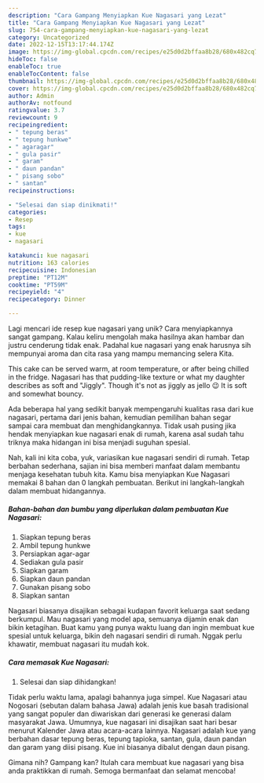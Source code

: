 ```yaml
---
description: "Cara Gampang Menyiapkan Kue Nagasari yang Lezat"
title: "Cara Gampang Menyiapkan Kue Nagasari yang Lezat"
slug: 754-cara-gampang-menyiapkan-kue-nagasari-yang-lezat
category: Uncategorized
date: 2022-12-15T13:17:44.174Z
image: https://img-global.cpcdn.com/recipes/e25d0d2bffaa8b28/680x482cq70/kue-nagasari-foto-resep-utama.jpg
hideToc: false
enableToc: true
enableTocContent: false
thumbnail: https://img-global.cpcdn.com/recipes/e25d0d2bffaa8b28/680x482cq70/kue-nagasari-foto-resep-utama.jpg
cover: https://img-global.cpcdn.com/recipes/e25d0d2bffaa8b28/680x482cq70/kue-nagasari-foto-resep-utama.jpg
author: Admin
authorAv: notfound
ratingvalue: 3.7
reviewcount: 9
recipeingredient:
- " tepung beras"
- " tepung hunkwe"
- " agaragar"
- " gula pasir"
- " garam"
- " daun pandan"
- " pisang sobo"
- " santan"
recipeinstructions:

- "Selesai dan siap dinikmati!"
categories:
- Resep
tags:
- kue
- nagasari

katakunci: kue nagasari 
nutrition: 163 calories
recipecuisine: Indonesian
preptime: "PT12M"
cooktime: "PT59M"
recipeyield: "4"
recipecategory: Dinner

---
```





Lagi mencari ide resep kue nagasari yang unik? Cara menyiapkannya sangat gampang. Kalau keliru mengolah maka hasilnya akan hambar dan justru cenderung tidak enak. Padahal kue nagasari yang enak harusnya sih mempunyai aroma dan cita rasa yang mampu memancing selera Kita.





This cake can be served warm, at room temperature, or after being chilled in the fridge. Nagasari has that pudding-like texture or what my daughter describes as soft and &#34;Jiggly&#34;. Though it&#39;s not as jiggly as jello 😉 It is soft and somewhat bouncy.

Ada beberapa hal yang sedikit banyak mempengaruhi kualitas rasa dari kue nagasari, pertama dari jenis bahan, kemudian pemilihan bahan segar sampai cara membuat dan menghidangkannya. Tidak usah pusing jika hendak menyiapkan kue nagasari enak di rumah, karena asal sudah tahu triknya maka hidangan ini bisa menjadi suguhan spesial.






Nah, kali ini kita coba, yuk, variasikan kue nagasari sendiri di rumah. Tetap berbahan sederhana, sajian ini bisa memberi manfaat dalam membantu menjaga kesehatan tubuh kita. Kamu bisa menyiapkan Kue Nagasari memakai 8 bahan dan 0 langkah pembuatan. Berikut ini langkah-langkah dalam membuat hidangannya.

<!--inarticleads1-->

##### Bahan-bahan dan bumbu yang diperlukan dalam pembuatan Kue Nagasari:

1. Siapkan  tepung beras
1. Ambil  tepung hunkwe
1. Persiapkan  agar-agar
1. Sediakan  gula pasir
1. Siapkan  garam
1. Siapkan  daun pandan
1. Gunakan  pisang sobo
1. Siapkan  santan


Nagasari biasanya disajikan sebagai kudapan favorit keluarga saat sedang berkumpul. Mau nagasari yang model apa, semuanya dijamin enak dan bikin ketagihan. Buat kamu yang punya waktu luang dan ingin membuat kue spesial untuk keluarga, bikin deh nagasari sendiri di rumah. Nggak perlu khawatir, membuat nagasari itu mudah kok. 

<!--inarticleads2-->

##### Cara memasak Kue Nagasari:


1. Selesai dan siap dihidangkan!

Tidak perlu waktu lama, apalagi bahannya juga simpel. Kue Nagasari atau Nogosari (sebutan dalam bahasa Jawa) adalah jenis kue basah tradisional yang sangat populer dan diwariskan dari generasi ke generasi dalam masyarakat Jawa. Umumnya, kue nagasari ini disajikan saat hari besar menurut Kalender Jawa atau acara-acara lainnya. Nagasari adalah kue yang berbahan dasar tepung beras, tepung tapioka, santan, gula, daun pandan dan garam yang diisi pisang. Kue ini biasanya dibalut dengan daun pisang. 

Gimana nih? Gampang kan? Itulah cara membuat kue nagasari yang bisa anda praktikkan di rumah. Semoga bermanfaat dan selamat mencoba!
